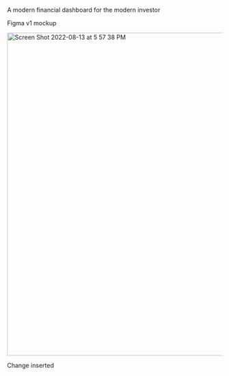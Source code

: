 A modern financial dashboard for the modern investor


Figma v1 mockup

<img width="756" alt="Screen Shot 2022-08-13 at 5 57 38 PM" src="https://user-images.githubusercontent.com/99924051/184512021-b197f515-92c8-41e7-a5e9-3fb696b48b1c.png">

Change inserted
